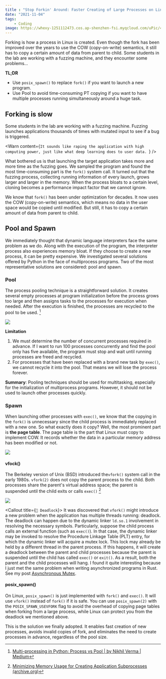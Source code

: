 ```yaml
---
title : "Stop Forkin' Around: Faster Creating of Large Processes on Linux"
date: "2021-11-04"
tags:
	- Coding
image: https://whexy-1251112473.cos.ap-shenzhen-fsi.myqcloud.com/uPic/46ktn0.jpg
---
```


Forking is how a process in Linux is created. Even though the fork has been improved over the years to use the COW (copy-on-write) semantics, it still has to copy a certain amount of data from parent to child. Some students in the lab are working with a fuzzing machine, and they encounter some problems...

<!-- more -->

**TL;DR**

- Use `posix_spawn()` to replace `fork()` if you want to launch a new program.
- Use Pool to avoid time-consuming PT copying if you want to have multiple processes running simultaneously around a huge task.

## Forking is slow

Some students in the lab are working with a fuzzing machine. Fuzzing launches applications thousands of times with mutated input to see if a bug is triggered.

<Warn content={`It sounds like raping the application with high computing power, just like what deep learning does to user data. `} />

What bothered us is that launching the target application takes more and more time as the fuzzing goes. We sampled the program and found the most time-consuming part is the `fork()` system call. It turned out that the fuzzing process, collecting running information of every launch, grows larger and larger in the memory. When the process bloats to a certain level, cloning becomes a performance impact factor that we cannot ignore.

We know that `fork()` has been under optimization for decades. It now uses the COW (copy-on-write) semantics, which means no data in the user space would be copied until modified. But still, it has to copy a certain amount of data from parent to child.

## Pool and Spawn

We immediately thought that dynamic language interpreters face the same problem as we do. Along with the execution of the program, the interpreter process also experiences memory bloat. If they choose to create a new process, it can be pretty expensive. We investigated several solutions offered by Python in the face of multiprocess programs. Two of the most representative solutions are considered: pool and spawn.

### Pool

The process pooling technique is a straightforward solution. It creates several empty processes at program initialization before the process grows too large and then assigns tasks to the processes for execution when needed. After the execution is finished, the processes are recycled to the pool to be used. [^1]

![](https://whexy-1251112473.cos.ap-shenzhen-fsi.myqcloud.com/uPic/HzXTFG.jpg)

**Limitation**

1. We must determine the number of concurrent processes required in advance. If I want to run 100 processes concurrently and find the pool only has five available, the program must stop and wait until running processes are freed and recycled.
2. For processes that have been replaced with a brand new task by `exec()`, we cannot recycle it into the pool. That means we will lose the process forever.

**Summary**: Pooling techniques should be used for multitasking, especially for the initialization of multiprocess programs. However, it should not be used to launch other processes quickly.

### Spawn

When launching other processes with `exec()`, we know that the copying in the `fork()` is unnecessary since the child process is immediately replaced with a new one. So what exactly does it copy? Well, the most prominent part is **the page table**. The page table is the part that Linux must copy to implement COW. It records whether the data in a particular memory address has been modified or not.

![](https://whexy-1251112473.cos.ap-shenzhen-fsi.myqcloud.com/uPic/So9GLk.jpg)

#### vfock()

The Berkeley version of Unix (BSD) introduced the`vfork()` system call in the early 1980s. `vfork(2)` does not copy the parent process to the child. Both processes share the parent's virtual address space; the parent is suspended until the child exits or calls `exec()` [^2]

![](https://whexy-1251112473.cos.ap-shenzhen-fsi.myqcloud.com/uPic/FwRw4r.jpg)

<Callout title={`🤔 Deadlock`}>
It was discovered that `vfork()` might introduce a new problem when the application has multiple threads running: deadlock. The deadlock can happen due to the dynamic linker `ld.so.1` involvement in resolving the necessary symbols. Particularly, suppose the child process calls an external function (such as `exec()`). In that case, the dynamic linker may be invoked to resolve the Procedure Linkage Table (PLT) entry, for which the dynamic linker will acquire a mutex lock. This lock may already be held by a different thread in the parent process. If this happens, it will create a deadlock between the parent and child processes because the parent is suspended until the child has called `exec()` or `exit()`. As a result, both the parent and the child processes will hang.
I found it quite interesting because I just met the same problem when writing asynchronized programs in Rust. See my post [Asynchronous Mutex](http://whexy.com/posts/asynchronous/).
</Callout>

#### posix_spawn()

On Linux, `posix_spawn()` is just implemented with `fork()` and `exec()`. It will use `vfork()` instead of `fork()` if it is safe. You can use `posix_spawn(2)` with the `POSIX_SPAWN_USEVFORK` flag to avoid the overhead of copying page tables when forking from a large process, while Linux can protect you from the deadlock we mentioned above.

This is the solution we finally adopted. It enables fast creation of new processes, avoids invalid copies of fork, and eliminates the need to create processes in advance, regardless of the pool size.

[^1]: [Multi-processing in Python; Process vs Pool | by Nikhil Verma | Medium](https://lih-verma.medium.com/multi-processing-in-python-process-vs-pool-5caf0f67eb2b)
[^2]: [Minimizing Memory Usage for Creating Application Subprocesses (archive.org)](https://web.archive.org/web/20190922113430/https://www.oracle.com/technetwork/server-storage/solaris10/subprocess-136439.html)
